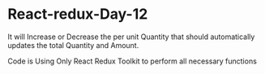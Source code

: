 # React-redux-Day-12
It will Increase or Decrease the per unit Quantity that should automatically updates the total Quantity and Amount.

Code is  Using Only React Redux Toolkit  to perform all necessary functions
